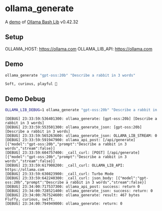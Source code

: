 # ollama_generate

A [demo](../README.md#demos) of [Ollama Bash Lib](https://github.com/attogram/ollama-bash-lib) v0.42.32

## Setup

OLLAMA_HOST: https://ollama.com
OLLAMA_LIB_API: https://ollama.com


## Demo

```bash
ollama_generate "gpt-oss:20b" "Describe a rabbit in 3 words"
```
```
Soft, curious, playful 🚀
```

## Demo Debug

```bash
OLLAMA_LIB_DEBUG=1 ollama_generate "gpt-oss:20b" "Describe a rabbit in 3 words"
```
```
[DEBUG] 23:33:59:536401300: ollama_generate: [gpt-oss:20b] [Describe a rabbit in 3 words]
[DEBUG] 23:33:59:553501300: ollama_generate_json: [gpt-oss:20b] [Describe a rabbit in 3 words]
[DEBUG] 23:33:59:565263600: ollama_generate_json: OLLAMA_LIB_STREAM: 0
[DEBUG] 23:33:59:591947900: ollama_api_post: [/api/generate] [{"model":"gpt-oss:20b","prompt":"Describe a rabbit in 3 words","stream":false}]
[DEBUG] 23:33:59:604757400: _call_curl: [POST] [/api/generate] [{"model":"gpt-oss:20b","prompt":"Describe a rabbit in 3 words","stream":false}]
[DEBUG] 23:33:59:617908200: _call_curl: OLLAMA_LIB_API: https://ollama.com
[DEBUG] 23:33:59:630823900: _call_curl: Turbo Mode
[DEBUG] 23:33:59:642240300: _call_curl: json_body: [{"model":"gpt-oss:20b","prompt":"Describe a rabbit in 3 words","stream":false}]
[DEBUG] 23:34:00:717537300: ollama_api_post: success: return 0
[DEBUG] 23:34:00:728521400: ollama_generate_json: success: return: 0
[DEBUG] 23:34:00:767524600: ollama_generate: result: 467 bytes
Fluffy, curious, swift.
[DEBUG] 23:34:00:794949000: ollama_generate: return: 0
```
